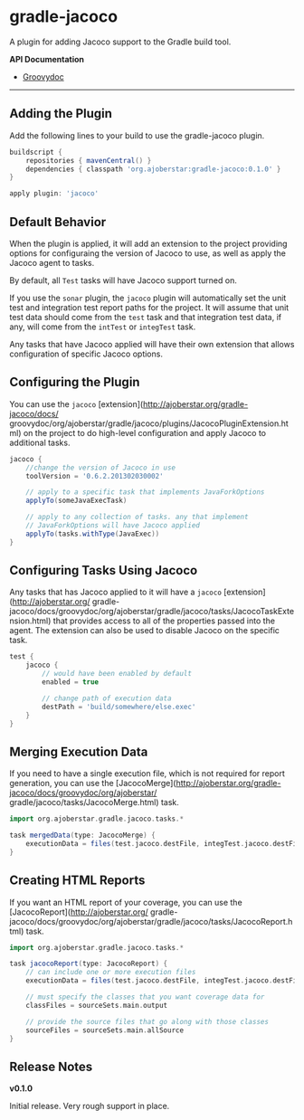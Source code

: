 # gradle-jacoco

A plugin for adding Jacoco support to the Gradle build tool.

**API Documentation**

* [Groovydoc](http://ajoberstar.org/gradle-jacoco/docs/groovydoc)

---

## Adding the Plugin

Add the following lines to your build to use the gradle-jacoco plugin.

```groovy
buildscript {
	repositories { mavenCentral() }
	dependencies { classpath 'org.ajoberstar:gradle-jacoco:0.1.0' }
}

apply plugin: 'jacoco'
```

## Default Behavior

When the plugin is applied, it will add an extension to the project
providing options for configuraing the version of Jacoco to use, as well
as apply the Jacoco agent to tasks.

By default, all `Test` tasks will have Jacoco support turned on.

If you use the `sonar` plugin, the `jacoco` plugin will automatically
set the unit test and integration test report paths for the project. It
will assume that unit test data should come from the `test` task and that
integration test data, if any, will come from the `intTest` or `integTest`
task.

Any tasks that have Jacoco applied will have their own extension that allows
configuration of specific Jacoco options.

## Configuring the Plugin

You can use the `jacoco` [extension](http://ajoberstar.org/gradle-jacoco/docs/
groovydoc/org/ajoberstar/gradle/jacoco/plugins/JacocoPluginExtension.html) on
the project to do high-level configuration and apply Jacoco to additional tasks.

```groovy
jacoco {
	//change the version of Jacoco in use
	toolVersion = '0.6.2.201302030002'

	// apply to a specific task that implements JavaForkOptions
	applyTo(someJavaExecTask)

	// apply to any collection of tasks. any that implement
	// JavaForkOptions will have Jacoco applied
	applyTo(tasks.withType(JavaExec))
}
```

## Configuring Tasks Using Jacoco

Any tasks that has Jacoco applied to it will have a `jacoco` [extension](http://ajoberstar.org/
gradle-jacoco/docs/groovydoc/org/ajoberstar/gradle/jacoco/tasks/JacocoTaskExtension.html) that
provides access to all of the properties passed into the agent. The extension can
also be used to disable Jacoco on the specific task.

```groovy
test {
	jacoco {
		// would have been enabled by default
		enabled = true

		// change path of execution data
		destPath = 'build/somewhere/else.exec'
	}
}
```
## Merging Execution Data

If you need to have a single execution file, which is not required for report generation, you
can use the [JacocoMerge](http://ajoberstar.org/gradle-jacoco/docs/groovydoc/org/ajoberstar/
gradle/jacoco/tasks/JacocoMerge.html) task.

```groovy
import org.ajoberstar.gradle.jacoco.tasks.*

task mergedData(type: JacocoMerge) {
	executionData = files(test.jacoco.destFile, integTest.jacoco.destFile)
}
```

## Creating HTML Reports

If you want an HTML report of your coverage, you can use the [JacocoReport](http://ajoberstar.org/
gradle-jacoco/docs/groovydoc/org/ajoberstar/gradle/jacoco/tasks/JacocoReport.html) task.

```groovy
import org.ajoberstar.gradle.jacoco.tasks.*

task jacocoReport(type: JacocoReport) {
	// can include one or more execution files
	executionData = files(test.jacoco.destFile, integTest.jacoco.destFile)

	// must specify the classes that you want coverage data for
	classFiles = sourceSets.main.output

	// provide the source files that go along with those classes
	sourceFiles = sourceSets.main.allSource
}
```

## Release Notes

**v0.1.0**

Initial release. Very rough support in place.

